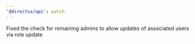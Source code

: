 ```yaml
---
'@directus/api': patch
---
```


Fixed the check for remaining admins to allow updates of associated users via role update
